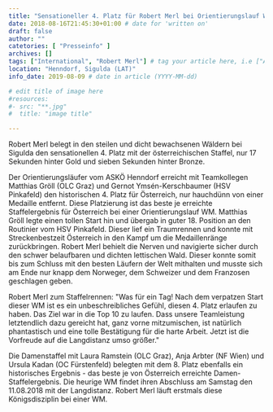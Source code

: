 ```yaml
---
title: "Sensationeller 4. Platz für Robert Merl bei Orientierungslauf WM"
date: 2018-08-16T21:45:30+01:00 # date for 'written on'
draft: false
author: ""
catetories: [ "Presseinfo" ]
archives: []
tags: ["International", "Robert Merl"] # tag your article here, i.e ["Austria Cup", "Robert Merl"]
location: "Henndorf, Sigulda (LAT)"
info_date: 2019-08-09 # date in article (YYYY-MM-dd)

# edit title of image here
#resources:
#- src: "**.jpg"
#  title: "image title"

---
```


Robert Merl belegt in den steilen und dicht bewachsenen Wäldern bei Sigulda den sensationellen 4. Platz mit der österreichischen Staffel, nur 17 Sekunden hinter Gold und sieben Sekunden hinter Bronze.

<!--more-->

Der Orientierungsläufer vom ASKÖ Henndorf erreicht mit Teamkollegen Matthias Gröll (OLC Graz) und Gernot Ymsén-Kerschbaumer (HSV Pinkafeld) den historischen 4. Platz für Österreich, nur hauchdünn von einer Medaille entfernt. Diese Platzierung ist das beste je erreichte Staffelergebnis für Österreich bei einer Orientierungslauf WM. Matthias Gröll legte einen tollen Start hin und übergab in guter 18. Position an den Routinier vom HSV Pinkafeld. Dieser lief ein Traumrennen und konnte mit Streckenbestzeit Österreich in den Kampf um die Medaillenränge zurückbringen. Robert Merl behielt die Nerven und navigierte sicher durch den schwer belaufbaren und dichten lettischen Wald. Dieser konnte somit bis zum Schluss mit den besten Läufern der Welt mithalten und musste sich am Ende nur knapp dem Norweger, dem Schweizer und dem Franzosen geschlagen geben.

Robert Merl zum Staffelrennen: "Was für ein Tag! Nach dem verpatzen Start dieser WM ist es ein unbeschreibliches Gefühl, diesen 4. Platz erlaufen zu haben. Das Ziel war in die Top 10 zu laufen. Dass unsere Teamleistung letztendlich dazu gereicht hat, ganz vorne mitzumischen, ist natürlich phantastisch und eine tolle Bestätigung für die harte Arbeit. Jetzt ist die Vorfreude auf die Langdistanz umso größer."

Die Damenstaffel mit Laura Ramstein (OLC Graz), Anja Arbter (NF Wien) und Ursula Kadan (OC Fürstenfeld) belegten mit dem 8. Platz ebenfalls ein historisches Ergebnis - das beste je von Österreich erreichte Damen-Staffelergebnis. Die heurige WM findet ihren Abschluss am Samstag den 11.08.2018 mit der Langdistanz. Robert Merl läuft erstmals diese Königsdisziplin bei einer WM.